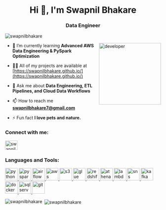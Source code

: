 <h1 align="center">Hi 👋, I'm Swapnil Bhakare</h1>
<h3 align="center">Data Engineer </h3>

<p align="left"> 
  <img src="https://komarev.com/ghpvc/?username=swapnilbhakare&label=Profile%20views&color=0e75b6&style=flat" alt="swapnilbhakare" /> 
</p>

<img src="https://media.giphy.com/media/H83F4AfL798AmtKXIL/giphy.gif" width="200" height="200" align="right" alt="developer"/>

- 🌱 I’m currently learning **Advanced AWS Data Engineering & PySpark Optimization**

- 👨‍💻 All of my projects are available at [https://swapnilbhakare.github.io/](https://swapnilbhakare.github.io/)

- 💬 Ask me about **Data Engineering, ETL Pipelines, and Cloud Data Workflows**

- 📫 How to reach me **swapnilbhakare7@gmail.com**

- ⚡ Fun fact **I love pets and nature.**

<h3 align="left">Connect with me:</h3>
<p align="left">
  <a href="https://www.linkedin.com/in/swapnil-bhakare/" target="blank">
    <img align="center" src="https://cdn.jsdelivr.net/npm/simple-icons@3.0.1/icons/linkedin.svg" alt="swapnil-bhakare" height="30" width="40" />
  </a>
</p>

<h3 align="left">Languages and Tools:</h3>
<p align="left">
  <!-- Python -->
  <a href="https://www.python.org" target="_blank">
    <img src="https://cdn.jsdelivr.net/gh/devicons/devicon/icons/python/python-original.svg" alt="python" width="40" height="40"/>
  </a>
  <!-- PySpark / Apache -->
  <a href="https://spark.apache.org/" target="_blank">
    <img src="https://cdn.jsdelivr.net/gh/devicons/devicon/icons/apache/apache-original.svg" alt="pyspark" width="40" height="40"/>
  </a>
  <!-- Airflow -->
  <a href="https://airflow.apache.org/" target="_blank">
    <img src="https://cdn.jsdelivr.net/gh/devicons/devicon/icons/apacheairflow/apacheairflow-original.svg" alt="airflow" width="40" height="40"/>
  </a>
  <!-- AWS (general) -->
  <a href="https://aws.amazon.com/" target="_blank">
    <img src="https://cdn.jsdelivr.net/gh/devicons/devicon/icons/amazonwebservices/amazonwebservices-original.svg" alt="aws" width="40" height="40"/>
  </a>
  <!-- S3 -->
  <a href="https://aws.amazon.com/s3/" target="_blank">
    <img src="https://cdn.jsdelivr.net/gh/aws-samples/aws-icons-for-architecture@main/Amazon-Simple-Storage-Service-S3_light-bg.svg" alt="s3" width="40" height="40"/>
  </a>
  <!-- Glue -->
  <a href="https://aws.amazon.com/glue/" target="_blank">
    <img src="https://cdn.jsdelivr.net/gh/aws-samples/aws-icons-for-architecture@main/AWS-Glue_light-bg.svg" alt="glue" width="40" height="40"/>
  </a>
  <!-- Redshift -->
  <a href="https://aws.amazon.com/redshift/" target="_blank">
    <img src="https://cdn.jsdelivr.net/gh/aws-samples/aws-icons-for-architecture@main/Amazon-Redshift_light-bg.svg" alt="redshift" width="40" height="40"/>
  </a>
  <!-- Athena -->
  <a href="https://aws.amazon.com/athena/" target="_blank">
    <img src="https://cdn.jsdelivr.net/gh/aws-samples/aws-icons-for-architecture@main/Amazon-Athena_light-bg.svg" alt="athena" width="40" height="40"/>
  </a>
  <!-- Lambda -->
  <a href="https://aws.amazon.com/lambda/" target="_blank">
    <img src="https://cdn.jsdelivr.net/gh/aws-samples/aws-icons-for-architecture@main/AWS-Lambda_light-bg.svg" alt="lambda" width="40" height="40"/>
  </a>
  <!-- SNS -->
  <a href="https://aws.amazon.com/sns/" target="_blank">
    <img src="https://cdn.jsdelivr.net/gh/aws-samples/aws-icons-for-architecture@main/Amazon-Simple-Notification-Service-SNS_light-bg.svg" alt="sns" width="40" height="40"/>
  </a>
  <!-- Kafka -->
  <a href="https://kafka.apache.org/" target="_blank">
    <img src="https://cdn.jsdelivr.net/gh/konpa/devicon@master/icons/kafka/kafka-original.svg" alt="kafka" width="40" height="40"/>
  </a>
  <!-- Docker -->
  <a href="https://www.docker.com/" target="_blank">
    <img src="https://cdn.jsdelivr.net/gh/devicons/devicon/icons/docker/docker-original-wordmark.svg" alt="docker" width="40" height="40"/>
  </a>
  <!-- SQL Server -->
  <a href="https://www.microsoft.com/en-us/sql-server" target="_blank">
    <img src="https://cdn.jsdelivr.net/gh/devicons/devicon/icons/microsoftsqlserver/microsoftsqlserver-plain.svg" alt="sql server" width="40" height="40"/>
  </a>
  <!-- Git -->
  <a href="https://git-scm.com/" target="_blank">
    <img src="https://www.vectorlogo.zone/logos/git-scm/git-scm-icon.svg" alt="git" width="40" height="40"/>
  </a>
</p>


<p>
  <img align="left" src="https://github-readme-stats.vercel.app/api/top-langs?username=swapnilbhakare&show_icons=true&locale=en&layout=compact" alt="swapnilbhakare" />
</p>

<p>
  &nbsp;<img align="center" src="https://github-readme-stats.vercel.app/api?username=swapnilbhakare&show_icons=true&locale=en" alt="swapnilbhakare" />
</p>
